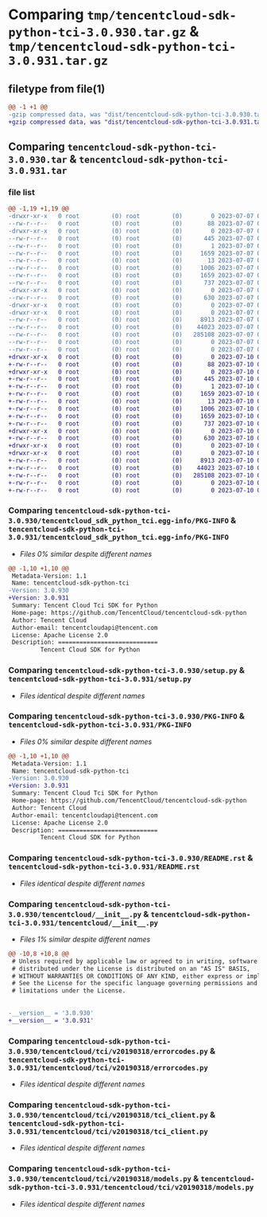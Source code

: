 # Comparing `tmp/tencentcloud-sdk-python-tci-3.0.930.tar.gz` & `tmp/tencentcloud-sdk-python-tci-3.0.931.tar.gz`

## filetype from file(1)

```diff
@@ -1 +1 @@
-gzip compressed data, was "dist/tencentcloud-sdk-python-tci-3.0.930.tar", last modified: Fri Jul  7 00:32:57 2023, max compression
+gzip compressed data, was "dist/tencentcloud-sdk-python-tci-3.0.931.tar", last modified: Mon Jul 10 00:53:15 2023, max compression
```

## Comparing `tencentcloud-sdk-python-tci-3.0.930.tar` & `tencentcloud-sdk-python-tci-3.0.931.tar`

### file list

```diff
@@ -1,19 +1,19 @@
-drwxr-xr-x   0 root         (0) root         (0)        0 2023-07-07 00:32:57.000000 tencentcloud-sdk-python-tci-3.0.930/
--rw-r--r--   0 root         (0) root         (0)       88 2023-07-07 00:32:57.000000 tencentcloud-sdk-python-tci-3.0.930/setup.cfg
-drwxr-xr-x   0 root         (0) root         (0)        0 2023-07-07 00:32:57.000000 tencentcloud-sdk-python-tci-3.0.930/tencentcloud_sdk_python_tci.egg-info/
--rw-r--r--   0 root         (0) root         (0)      445 2023-07-07 00:32:57.000000 tencentcloud-sdk-python-tci-3.0.930/tencentcloud_sdk_python_tci.egg-info/SOURCES.txt
--rw-r--r--   0 root         (0) root         (0)        1 2023-07-07 00:32:57.000000 tencentcloud-sdk-python-tci-3.0.930/tencentcloud_sdk_python_tci.egg-info/dependency_links.txt
--rw-r--r--   0 root         (0) root         (0)     1659 2023-07-07 00:32:57.000000 tencentcloud-sdk-python-tci-3.0.930/tencentcloud_sdk_python_tci.egg-info/PKG-INFO
--rw-r--r--   0 root         (0) root         (0)       13 2023-07-07 00:32:57.000000 tencentcloud-sdk-python-tci-3.0.930/tencentcloud_sdk_python_tci.egg-info/top_level.txt
--rw-r--r--   0 root         (0) root         (0)     1006 2023-07-07 00:32:57.000000 tencentcloud-sdk-python-tci-3.0.930/setup.py
--rw-r--r--   0 root         (0) root         (0)     1659 2023-07-07 00:32:57.000000 tencentcloud-sdk-python-tci-3.0.930/PKG-INFO
--rw-r--r--   0 root         (0) root         (0)      737 2023-07-07 00:32:57.000000 tencentcloud-sdk-python-tci-3.0.930/README.rst
-drwxr-xr-x   0 root         (0) root         (0)        0 2023-07-07 00:32:57.000000 tencentcloud-sdk-python-tci-3.0.930/tencentcloud/
--rw-r--r--   0 root         (0) root         (0)      630 2023-07-07 00:32:57.000000 tencentcloud-sdk-python-tci-3.0.930/tencentcloud/__init__.py
-drwxr-xr-x   0 root         (0) root         (0)        0 2023-07-07 00:32:57.000000 tencentcloud-sdk-python-tci-3.0.930/tencentcloud/tci/
-drwxr-xr-x   0 root         (0) root         (0)        0 2023-07-07 00:32:57.000000 tencentcloud-sdk-python-tci-3.0.930/tencentcloud/tci/v20190318/
--rw-r--r--   0 root         (0) root         (0)     8913 2023-07-07 00:32:57.000000 tencentcloud-sdk-python-tci-3.0.930/tencentcloud/tci/v20190318/errorcodes.py
--rw-r--r--   0 root         (0) root         (0)    44023 2023-07-07 00:32:57.000000 tencentcloud-sdk-python-tci-3.0.930/tencentcloud/tci/v20190318/tci_client.py
--rw-r--r--   0 root         (0) root         (0)   285108 2023-07-07 00:32:57.000000 tencentcloud-sdk-python-tci-3.0.930/tencentcloud/tci/v20190318/models.py
--rw-r--r--   0 root         (0) root         (0)        0 2023-07-07 00:32:57.000000 tencentcloud-sdk-python-tci-3.0.930/tencentcloud/tci/v20190318/__init__.py
--rw-r--r--   0 root         (0) root         (0)        0 2023-07-07 00:32:57.000000 tencentcloud-sdk-python-tci-3.0.930/tencentcloud/tci/__init__.py
+drwxr-xr-x   0 root         (0) root         (0)        0 2023-07-10 00:53:15.000000 tencentcloud-sdk-python-tci-3.0.931/
+-rw-r--r--   0 root         (0) root         (0)       88 2023-07-10 00:53:15.000000 tencentcloud-sdk-python-tci-3.0.931/setup.cfg
+drwxr-xr-x   0 root         (0) root         (0)        0 2023-07-10 00:53:15.000000 tencentcloud-sdk-python-tci-3.0.931/tencentcloud_sdk_python_tci.egg-info/
+-rw-r--r--   0 root         (0) root         (0)      445 2023-07-10 00:53:15.000000 tencentcloud-sdk-python-tci-3.0.931/tencentcloud_sdk_python_tci.egg-info/SOURCES.txt
+-rw-r--r--   0 root         (0) root         (0)        1 2023-07-10 00:53:15.000000 tencentcloud-sdk-python-tci-3.0.931/tencentcloud_sdk_python_tci.egg-info/dependency_links.txt
+-rw-r--r--   0 root         (0) root         (0)     1659 2023-07-10 00:53:15.000000 tencentcloud-sdk-python-tci-3.0.931/tencentcloud_sdk_python_tci.egg-info/PKG-INFO
+-rw-r--r--   0 root         (0) root         (0)       13 2023-07-10 00:53:15.000000 tencentcloud-sdk-python-tci-3.0.931/tencentcloud_sdk_python_tci.egg-info/top_level.txt
+-rw-r--r--   0 root         (0) root         (0)     1006 2023-07-10 00:53:15.000000 tencentcloud-sdk-python-tci-3.0.931/setup.py
+-rw-r--r--   0 root         (0) root         (0)     1659 2023-07-10 00:53:15.000000 tencentcloud-sdk-python-tci-3.0.931/PKG-INFO
+-rw-r--r--   0 root         (0) root         (0)      737 2023-07-10 00:53:15.000000 tencentcloud-sdk-python-tci-3.0.931/README.rst
+drwxr-xr-x   0 root         (0) root         (0)        0 2023-07-10 00:53:15.000000 tencentcloud-sdk-python-tci-3.0.931/tencentcloud/
+-rw-r--r--   0 root         (0) root         (0)      630 2023-07-10 00:53:15.000000 tencentcloud-sdk-python-tci-3.0.931/tencentcloud/__init__.py
+drwxr-xr-x   0 root         (0) root         (0)        0 2023-07-10 00:53:15.000000 tencentcloud-sdk-python-tci-3.0.931/tencentcloud/tci/
+drwxr-xr-x   0 root         (0) root         (0)        0 2023-07-10 00:53:15.000000 tencentcloud-sdk-python-tci-3.0.931/tencentcloud/tci/v20190318/
+-rw-r--r--   0 root         (0) root         (0)     8913 2023-07-10 00:53:15.000000 tencentcloud-sdk-python-tci-3.0.931/tencentcloud/tci/v20190318/errorcodes.py
+-rw-r--r--   0 root         (0) root         (0)    44023 2023-07-10 00:53:15.000000 tencentcloud-sdk-python-tci-3.0.931/tencentcloud/tci/v20190318/tci_client.py
+-rw-r--r--   0 root         (0) root         (0)   285108 2023-07-10 00:53:15.000000 tencentcloud-sdk-python-tci-3.0.931/tencentcloud/tci/v20190318/models.py
+-rw-r--r--   0 root         (0) root         (0)        0 2023-07-10 00:53:15.000000 tencentcloud-sdk-python-tci-3.0.931/tencentcloud/tci/v20190318/__init__.py
+-rw-r--r--   0 root         (0) root         (0)        0 2023-07-10 00:53:15.000000 tencentcloud-sdk-python-tci-3.0.931/tencentcloud/tci/__init__.py
```

### Comparing `tencentcloud-sdk-python-tci-3.0.930/tencentcloud_sdk_python_tci.egg-info/PKG-INFO` & `tencentcloud-sdk-python-tci-3.0.931/tencentcloud_sdk_python_tci.egg-info/PKG-INFO`

 * *Files 0% similar despite different names*

```diff
@@ -1,10 +1,10 @@
 Metadata-Version: 1.1
 Name: tencentcloud-sdk-python-tci
-Version: 3.0.930
+Version: 3.0.931
 Summary: Tencent Cloud Tci SDK for Python
 Home-page: https://github.com/TencentCloud/tencentcloud-sdk-python
 Author: Tencent Cloud
 Author-email: tencentcloudapi@tencent.com
 License: Apache License 2.0
 Description: ============================
         Tencent Cloud SDK for Python
```

### Comparing `tencentcloud-sdk-python-tci-3.0.930/setup.py` & `tencentcloud-sdk-python-tci-3.0.931/setup.py`

 * *Files identical despite different names*

### Comparing `tencentcloud-sdk-python-tci-3.0.930/PKG-INFO` & `tencentcloud-sdk-python-tci-3.0.931/PKG-INFO`

 * *Files 0% similar despite different names*

```diff
@@ -1,10 +1,10 @@
 Metadata-Version: 1.1
 Name: tencentcloud-sdk-python-tci
-Version: 3.0.930
+Version: 3.0.931
 Summary: Tencent Cloud Tci SDK for Python
 Home-page: https://github.com/TencentCloud/tencentcloud-sdk-python
 Author: Tencent Cloud
 Author-email: tencentcloudapi@tencent.com
 License: Apache License 2.0
 Description: ============================
         Tencent Cloud SDK for Python
```

### Comparing `tencentcloud-sdk-python-tci-3.0.930/README.rst` & `tencentcloud-sdk-python-tci-3.0.931/README.rst`

 * *Files identical despite different names*

### Comparing `tencentcloud-sdk-python-tci-3.0.930/tencentcloud/__init__.py` & `tencentcloud-sdk-python-tci-3.0.931/tencentcloud/__init__.py`

 * *Files 1% similar despite different names*

```diff
@@ -10,8 +10,8 @@
 # Unless required by applicable law or agreed to in writing, software
 # distributed under the License is distributed on an "AS IS" BASIS,
 # WITHOUT WARRANTIES OR CONDITIONS OF ANY KIND, either express or implied.
 # See the License for the specific language governing permissions and
 # limitations under the License.
 
 
-__version__ = '3.0.930'
+__version__ = '3.0.931'
```

### Comparing `tencentcloud-sdk-python-tci-3.0.930/tencentcloud/tci/v20190318/errorcodes.py` & `tencentcloud-sdk-python-tci-3.0.931/tencentcloud/tci/v20190318/errorcodes.py`

 * *Files identical despite different names*

### Comparing `tencentcloud-sdk-python-tci-3.0.930/tencentcloud/tci/v20190318/tci_client.py` & `tencentcloud-sdk-python-tci-3.0.931/tencentcloud/tci/v20190318/tci_client.py`

 * *Files identical despite different names*

### Comparing `tencentcloud-sdk-python-tci-3.0.930/tencentcloud/tci/v20190318/models.py` & `tencentcloud-sdk-python-tci-3.0.931/tencentcloud/tci/v20190318/models.py`

 * *Files identical despite different names*

